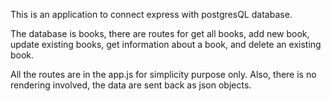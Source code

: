 This is an application to connect express with postgresQL database.

The database is books, there are routes for get all books, add new book, update existing books, get information about a book, and delete an existing book.

All the routes are in the app.js for simplicity purpose only.
Also, there is no rendering involved, the data are sent back as json objects. 
